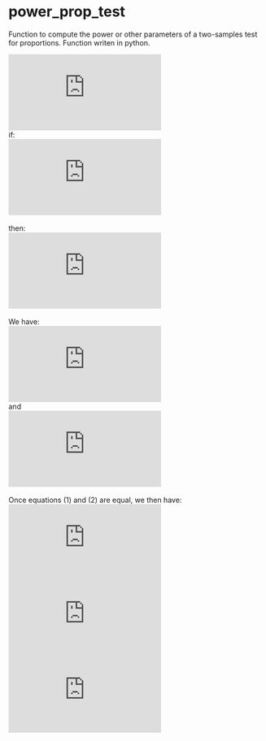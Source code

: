 # power_prop_test
Function to compute the power or other parameters of a two-samples test for proportions. Function writen in python.

![](http://latex.codecogs.com/gif.latex?p_o%20%3D%20%5Cfrac%7Bp_1n_1%20&plus;%20p_2n_2%7D%7Bn_1%20&plus;%20n_2%7D)
<br>
if:
<br>
![](http://latex.codecogs.com/gif.latex?n_1%20%3D%20n_2%20%3D%20n)
<br>
<br>
then:
<br>
![](http://latex.codecogs.com/gif.latex?p_o%20%3D%20%5Cfrac%7Bp_1%20&plus;%20p_2%7D%7B2%7D)
<br>
<br>
We have:
<br>
![](http://latex.codecogs.com/gif.latex?Z_c%20%3D%20p_1%20&plus;%20Z_%5Calpha%5Csqrt%7B%20p_o%281%20-%20p_o%29%20*%20%282/n%29%20%7D%20%3D%20p_1%20&plus;%20Z_%5Calpha%5Csqrt%7B%20%5Cfrac%7Bp_1%20&plus;%20p_2%7D%7B2%7D%281%20-%20%5Cfrac%7Bp_1%20&plus;%20p_2%7D%7B2%7D%20%29%20*%20%5Cfrac%7B2%7D%7Bn%7D%7D%20%281%29)
<br>
and
<br>
![](http://latex.codecogs.com/gif.latex?Z_c%20%3D%20p_2%20-%20Z_%5Cbeta%5Csqrt%7B%20%5Cfrac%7Bp_1%281%20-%20p_1%29%7D%7Bn%7D%20&plus;%20%5Cfrac%7Bp_2%281%20-%20p_2%29%7D%7Bn%7D%20%7D%20%3D%20p_2%20-%20Z_%5Cbeta%5Csqrt%7B%20%28%20p_1%281%20-%20p_1%29%20&plus;%20p_2%281%20-%20p_2%29%20%29%20%5Cfrac%7B1%7D%7Bn%7D%20%7D%20%282%29)
<br>
<br>
Once equations (1) and (2) are equal, we then have:
<br>
![](http://latex.codecogs.com/gif.latex?p_1%20&plus;%20Z_%5Calpha%5Csqrt%7B%20%5Cfrac%7Bp_1%20&plus;%20p_2%7D%7B2%7D%281%20-%20%5Cfrac%7Bp_1%20&plus;%20p_2%7D%7B2%7D%20%29%20*%20%5Cfrac%7B2%7D%7Bn%7D%7D%20%3D%20p_2%20-%20Z_%5Cbeta%5Csqrt%7B%20%28%20p_1%281%20-%20p_1%29%20&plus;%20p_2%281%20-%20p_2%29%20%29%20%5Cfrac%7B1%7D%7Bn%7D%20%7D%5Cequiv)
<br>
![](http://latex.codecogs.com/gif.latex?%5Cequiv%20p_1%20-%20p2%20&plus;%20Z_%5Calpha%5Csqrt%7B%20%5Cfrac%7Bp_1%20&plus;%20p_2%7D%7B2%7D%281%20-%20%5Cfrac%7Bp_1%20&plus;%20p_2%7D%7B2%7D%20%29%20*%20%5Cfrac%7B2%7D%7Bn%7D%7D%20&plus;%20Z_%5Cbeta%5Csqrt%7B%20%28%20p_1%281%20-%20p_1%29%20&plus;%20p_2%281%20-%20p_2%29%20%29%20%5Cfrac%7B1%7D%7Bn%7D%20%7D%20%3D)
<br>
![](http://latex.codecogs.com/gif.latex?%3D0)